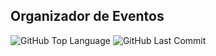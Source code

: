 ## Organizador de Eventos
<img alt="GitHub Top Language" src="https://img.shields.io/github/languages/top/mairaarquino/organizador_eventos" /> <img alt="GitHub Last Commit" src="https://img.shields.io/github/last-commit/mairaarquino/organizador_eventos" />